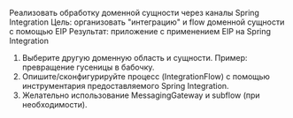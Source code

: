 Реализовать обработку доменной сущности через каналы
Spring Integration
Цель: организовать "интеграцию" и flow доменной сущности с
помощью EIP
Результат: приложение c применением EIP на Spring Integration
1. Выберите другую доменную область и сущности. Пример:
   превращение гусеницы в бабочку.
2. Опишите/сконфигурируйте процесс (IntegrationFlow) с помощью
   инструментария предоставляемого Spring Integration.
3. Желательно использование MessagingGateway и subflow (при
   необходимости).